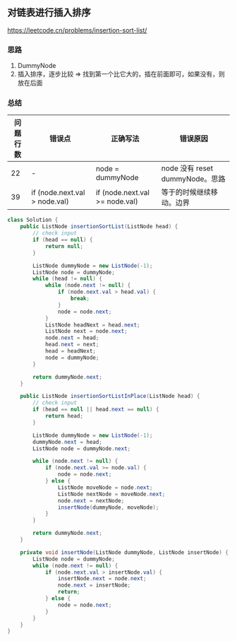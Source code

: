 ## 对链表进行插入排序

<https://leetcode.cn/problems/insertion-sort-list/>

### 思路

1. DummyNode
2. 插入排序，逐步比较 => 找到第一个比它大的，插在前面即可，如果没有，则放在后面

### 总结

| 问题行数 | 错误点                           | 正确写法                           | 错误原因                       |
|------|-------------------------------|--------------------------------|----------------------------|
| 22   | -                             | node = dummyNode               | node 没有 reset dummyNode。思路 |
| 39   | if (node.next.val > node.val) | if (node.next.val >= node.val) | 等于的时候继续移动。边界               |

```java
class Solution {
    public ListNode insertionSortList(ListNode head) {
        // check input
        if (head == null) {
            return null;
        }

        ListNode dummyNode = new ListNode(-1);
        ListNode node = dummyNode;
        while (head != null) {
            while (node.next != null) {
                if (node.next.val > head.val) {
                    break;
                }
                node = node.next;
            }
            ListNode headNext = head.next;
            ListNode next = node.next;
            node.next = head;
            head.next = next;
            head = headNext;
            node = dummyNode;
        }

        return dummyNode.next;
    }

    public ListNode insertionSortListInPlace(ListNode head) {
        // check input
        if (head == null || head.next == null) {
            return head;
        }

        ListNode dummyNode = new ListNode(-1);
        dummyNode.next = head;
        ListNode node = dummyNode.next;

        while (node.next != null) {
            if (node.next.val >= node.val) {
                node = node.next;
            } else {
                ListNode moveNode = node.next;
                ListNode nextNode = moveNode.next;
                node.next = nextNode;
                insertNode(dummyNode, moveNode);
            }
        }

        return dummyNode.next;
    }

    private void insertNode(ListNode dummyNode, ListNode insertNode) {
        ListNode node = dummyNode;
        while (node.next != null) {
            if (node.next.val > insertNode.val) {
                insertNode.next = node.next;
                node.next = insertNode;
                return;
            } else {
                node = node.next;
            }
        }
    }
}
```
